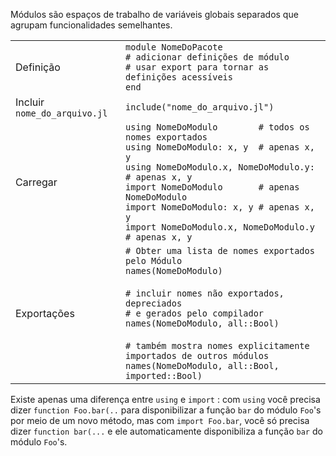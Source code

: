 Módulos são espaços de trabalho de variáveis globais separados que agrupam funcionalidades semelhantes.

|                              |                                                                                                                                                                                                                                                                                                                                       |
| ---------------------------- | ------------------------------------------------------------------------------------------------------------------------------------------------------------------------------------------------------------------------------------------------------------------------------------------------------------------------------------- |
| Definição                    | `module NomeDoPacote`<br>`# adicionar definições de módulo`<br>`# usar export para tornar as definições acessíveis`<br>`end`                                                                                                                                                                                                      |
| Incluir `nome_do_arquivo.jl` | `include("nome_do_arquivo.jl")`                                                                                                                                                                                                                                                                                                       |
| Carregar                     | `using NomeDoModulo        # todos os nomes exportados`<br>`using NomeDoModulo: x, y  # apenas x, y`<br>`using NomeDoModulo.x, NomeDoModulo.y:     # apenas x, y`<br>`import NomeDoModulo       # apenas NomeDoModulo`<br>`import NomeDoModulo: x, y # apenas x, y`<br>`import NomeDoModulo.x, NomeDoModulo.y     # apenas x, y`      |
| Exportações                  | `# Obter uma lista de nomes exportados pelo Módulo`<br>`names(NomeDoModulo)`<br><br>`# incluir nomes não exportados, depreciados`<br>`# e gerados pelo compilador`<br>`names(NomeDoModulo, all::Bool)`<br><br>`# também mostra nomes explicitamente importados de outros módulos`<br>`names(NomeDoModulo, all::Bool, imported::Bool)` |

Existe apenas uma diferença entre `using` e `import` : com `using` você precisa dizer
`function Foo.bar(..` para disponibilizar a função `bar` do módulo `Foo`'s por meio de um novo método, mas com `import Foo.bar`, você só precisa dizer `function bar(...` e ele automaticamente disponibiliza a função `bar` do módulo `Foo`'s.
